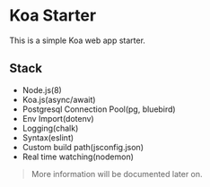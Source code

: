 # Koa Starter

This is a simple Koa web app starter.

## Stack
- Node.js(8)
- Koa.js(async/await)
- Postgresql Connection Pool(pg, bluebird)
- Env Import(dotenv)
- Logging(chalk)
- Syntax(eslint)
- Custom build path(jsconfig.json)
- Real time watching(nodemon)

> More information will be documented later on.